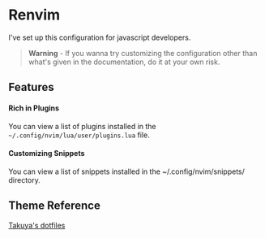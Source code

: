# Renvim

I've set up this configuration for javascript developers.

> **Warning** - If you wanna try customizing the configuration other than what's given in the documentation, do it at your own risk.

## Features

#### Rich in Plugins <br>

You can view a list of plugins installed in the `~/.config/nvim/lua/user/plugins.lua` file. <br>

#### Customizing Snippets <br>

You can view a list of snippets installed in the ~/.config/nvim/snippets/ directory.

## Theme Reference

[Takuya's dotfiles](https://github.com/craftzdog/dotfiles-public)
